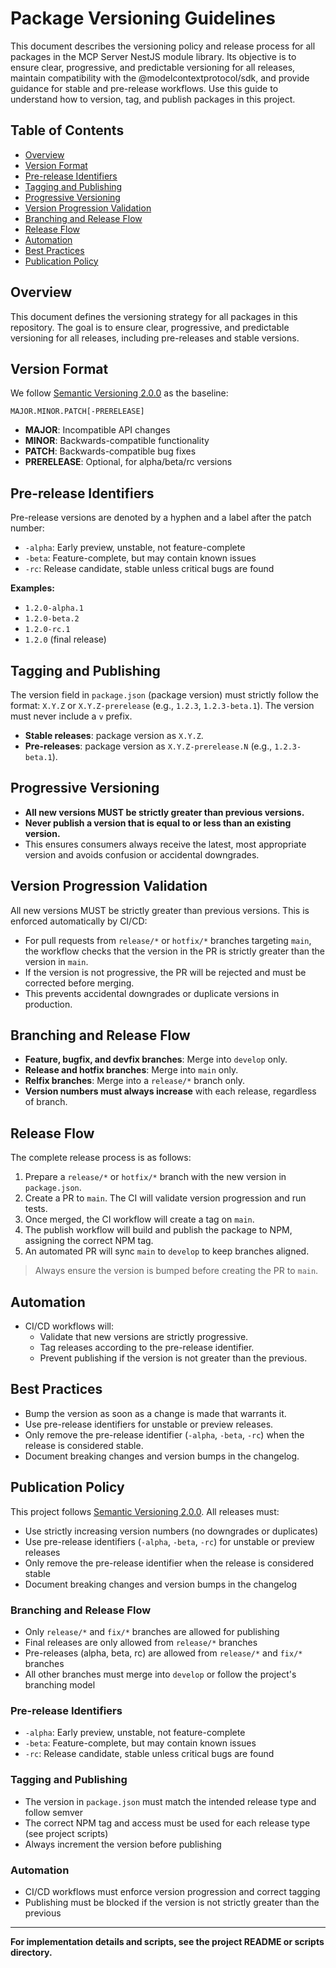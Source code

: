 # Package Versioning Guidelines <!-- omit in toc -->

This document describes the versioning policy and release process for all packages in the MCP Server NestJS module library. Its objective is to ensure clear, progressive, and predictable versioning for all releases, maintain compatibility with the @modelcontextprotocol/sdk, and provide guidance for stable and pre-release workflows. Use this guide to understand how to version, tag, and publish packages in this project.

## Table of Contents <!-- omit in toc -->

- [Overview](#overview)
- [Version Format](#version-format)
- [Pre-release Identifiers](#pre-release-identifiers)
- [Tagging and Publishing](#tagging-and-publishing)
- [Progressive Versioning](#progressive-versioning)
- [Version Progression Validation](#version-progression-validation)
- [Branching and Release Flow](#branching-and-release-flow)
- [Release Flow](#release-flow)
- [Automation](#automation)
- [Best Practices](#best-practices)
- [Publication Policy](#publication-policy)

## Overview

This document defines the versioning strategy for all packages in this repository. The goal is to ensure clear, progressive, and predictable versioning for all releases, including pre-releases and stable versions.

## Version Format

We follow [Semantic Versioning 2.0.0](https://semver.org/) as the baseline:

```
MAJOR.MINOR.PATCH[-PRERELEASE]
```

- **MAJOR**: Incompatible API changes
- **MINOR**: Backwards-compatible functionality
- **PATCH**: Backwards-compatible bug fixes
- **PRERELEASE**: Optional, for alpha/beta/rc versions

## Pre-release Identifiers

Pre-release versions are denoted by a hyphen and a label after the patch number:

- `-alpha`: Early preview, unstable, not feature-complete
- `-beta`: Feature-complete, but may contain known issues
- `-rc`: Release candidate, stable unless critical bugs are found

**Examples:**

- `1.2.0-alpha.1`
- `1.2.0-beta.2`
- `1.2.0-rc.1`
- `1.2.0` (final release)

## Tagging and Publishing

The version field in `package.json` (package version) must strictly follow the format: `X.Y.Z` or `X.Y.Z-prerelease` (e.g., `1.2.3`, `1.2.3-beta.1`). The version must never include a `v` prefix.

- **Stable releases**: package version as `X.Y.Z`.
- **Pre-releases**: package version as `X.Y.Z-prerelease.N` (e.g., `1.2.3-beta.1`).

## Progressive Versioning

- **All new versions MUST be strictly greater than previous versions.**
- **Never publish a version that is equal to or less than an existing version.**
- This ensures consumers always receive the latest, most appropriate version and avoids confusion or accidental downgrades.

## Version Progression Validation

All new versions MUST be strictly greater than previous versions. This is enforced automatically by CI/CD:

- For pull requests from `release/*` or `hotfix/*` branches targeting `main`, the workflow checks that the version in the PR is strictly greater than the version in `main`.
- If the version is not progressive, the PR will be rejected and must be corrected before merging.
- This prevents accidental downgrades or duplicate versions in production.

## Branching and Release Flow

- **Feature, bugfix, and devfix branches**: Merge into `develop` only.
- **Release and hotfix branches**: Merge into `main` only.
- **Relfix branches**: Merge into a `release/*` branch only.
- **Version numbers must always increase** with each release, regardless of branch.

## Release Flow

The complete release process is as follows:

1. Prepare a `release/*` or `hotfix/*` branch with the new version in `package.json`.
2. Create a PR to `main`. The CI will validate version progression and run tests.
3. Once merged, the CI workflow will create a tag on `main`.
4. The publish workflow will build and publish the package to NPM, assigning the correct NPM tag.
5. An automated PR will sync `main` to `develop` to keep branches aligned.

> Always ensure the version is bumped before creating the PR to `main`.

## Automation

- CI/CD workflows will:
  - Validate that new versions are strictly progressive.
  - Tag releases according to the pre-release identifier.
  - Prevent publishing if the version is not greater than the previous.

## Best Practices

- Bump the version as soon as a change is made that warrants it.
- Use pre-release identifiers for unstable or preview releases.
- Only remove the pre-release identifier (`-alpha`, `-beta`, `-rc`) when the release is considered stable.
- Document breaking changes and version bumps in the changelog.

## Publication Policy

This project follows [Semantic Versioning 2.0.0](https://semver.org/). All releases must:

- Use strictly increasing version numbers (no downgrades or duplicates)
- Use pre-release identifiers (`-alpha`, `-beta`, `-rc`) for unstable or preview releases
- Only remove the pre-release identifier when the release is considered stable
- Document breaking changes and version bumps in the changelog

### Branching and Release Flow

- Only `release/*` and `fix/*` branches are allowed for publishing
- Final releases are only allowed from `release/*` branches
- Pre-releases (alpha, beta, rc) are allowed from `release/*` and `fix/*` branches
- All other branches must merge into `develop` or follow the project's branching model

### Pre-release Identifiers

- `-alpha`: Early preview, unstable, not feature-complete
- `-beta`: Feature-complete, but may contain known issues
- `-rc`: Release candidate, stable unless critical bugs are found

### Tagging and Publishing

- The version in `package.json` must match the intended release type and follow semver
- The correct NPM tag and access must be used for each release type (see project scripts)
- Always increment the version before publishing

### Automation

- CI/CD workflows must enforce version progression and correct tagging
- Publishing must be blocked if the version is not strictly greater than the previous

---

**For implementation details and scripts, see the project README or scripts directory.**
